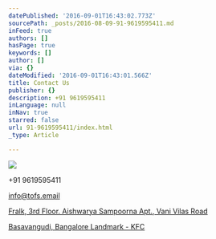 ```yaml
---
datePublished: '2016-09-01T16:43:02.773Z'
sourcePath: _posts/2016-08-09-91-9619595411.md
inFeed: true
authors: []
hasPage: true
keywords: []
author: []
via: {}
dateModified: '2016-09-01T16:43:01.566Z'
title: Contact Us
publisher: {}
description: +91 9619595411
inLanguage: null
inNav: true
starred: false
url: 91-9619595411/index.html
_type: Article

---
```

![](https://the-grid-user-content.s3-us-west-2.amazonaws.com/69483e16-d1e5-46cb-840f-624f20c27240.jpg)

+91 9619595411

info@tofs.email

[Fralk, 3rd Floor. Aishwarya Sampoorna Apt., Vani Vilas Road][0]

[Basavangudi, Bangalore Landmark - KFC][0]

[0]: https://app.thegrid.io/posts/ed44e755-e9a9-4eb6-ad77-938215ccdc4e/null